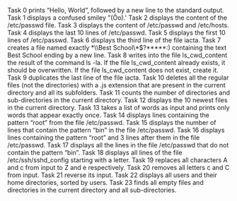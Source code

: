 Task 0 prints “Hello, World”, followed by a new line to the standard output.
Task 1 displays a confused smiley "(Ôo).'
Task 2 displays the content of the /etc/passwd file.
Task 3 displays the content of /etc/passwd and /etc/hosts.
Task 4 displays the last 10 lines of /etc/passwd.
Task 5 displays the first 10 lines of /etc/passwd.
Task 6 displays the third line of the file iacta.
Task 7 creates a file named exactly \*\\\Best School\\\*$\?\*\*\*\*\*:) containing the text Best School ending by a new line.
Task 8 writes into the file ls_cwd_content the result of the command ls -la. If the file ls_cwd_content already exists, it should be overwritten. If the file ls_cwd_content does not exist, create it.
Task 9 duplicates the last line of the file iacta.
Task 10 deletes all the regular files (not the directories) with a .js extension that are present in the current directory and all its subfolders.
Task 11 counts the number of directories and sub-directories in the current directory.
Task 12 displays the 10 newest files in the current directory.
Task 13 takes a list of words as input and prints only words that appear exactly once.
Task 14 displays lines containing the pattern “root” from the file /etc/passwd.
Task 15 displays the number of lines that contain the pattern “bin” in the file /etc/passwd.
Task 16 displays lines containing the pattern “root” and 3 lines after them in the file /etc/passwd.
Task 17 displays all the lines in the file /etc/passwd that do not contain the pattern “bin”.
Task 18 displays all lines of the file /etc/ssh/sshd_config starting with a letter.
Task 19 replaces all characters A and c from input to Z and e respectively.
Task 20 removes all letters c and C from input.
Task 21 reverse its input.
Task 22 displays all users and their home directories, sorted by users.
Task 23 finds all empty files and directories in the current directory and all sub-directories.
